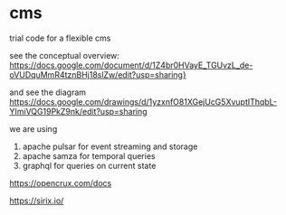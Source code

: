 # cms
trial code for a flexible cms

see the conceptual overview:
https://docs.google.com/document/d/1Z4br0HVayE_TGUvzL_de-oVUDquMmR4tznBHj18slZw/edit?usp=sharing}

and see the diagram
https://docs.google.com/drawings/d/1yzxnfO81XGejUcG5XvuptIThqbL-YImiVQG19PkZ9nk/edit?usp=sharing

we are using
1) apache pulsar for event streaming and storage
2) apache samza for temporal queries
3) graphql for queries on current state

https://opencrux.com/docs

https://sirix.io/
